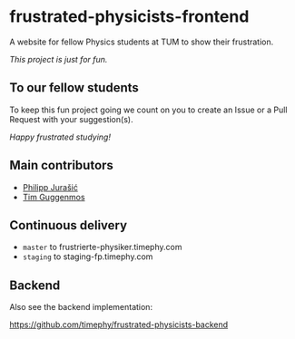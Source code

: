 # frustrated-physicists-frontend

A website for fellow Physics students at TUM to show their frustration.

*This project is just for fun.*

## To our fellow students

To keep this fun project going we count on you to create an Issue or a Pull Request with your suggestion(s).

*Happy frustrated studying!*

## Main contributors

- [Philipp Jurašić](https://github.com/missing-user)
- [Tim Guggenmos](https://github.com/timephy)

## Continuous delivery

- `master` to frustrierte-physiker.timephy.com
- `staging` to staging-fp.timephy.com

## Backend

Also see the backend implementation:

<https://github.com/timephy/frustrated-physicists-backend>
